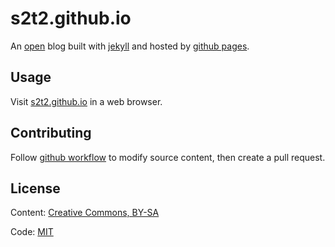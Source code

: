 # s2t2.github.io

An [open](https://github.com/s2t2/s2t2.github.io) blog built with [jekyll](http://jekyllrb.com/) and hosted by [github pages](https://pages.github.com/).

## Usage

Visit [s2t2.github.io](s2t2.github.io) in a web browser.

## Contributing

Follow [github workflow](https://guides.github.com/introduction/flow/index.html) to modify source content, then create a pull request.

## License

Content: [Creative Commons, BY-SA](http://creativecommons.org/licenses/by-sa/4.0/)

Code: [MIT](http://opensource.org/licenses/mit-license.php)
